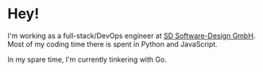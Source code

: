 # Hey!

I'm working as a full-stack/DevOps engineer at [SD Software-Design GmbH](https://github.com/SD-Software-Design-GmbH). Most of my coding time there is spent in Python and JavaScript.

In my spare time, I'm currently tinkering with Go.
